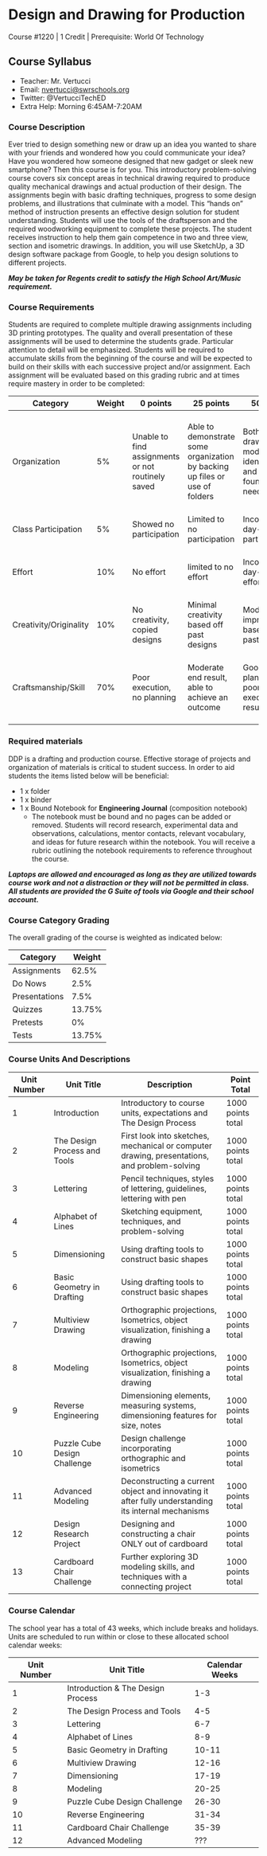 # Design and Drawing for Production

Course #1220 | 1 Credit | Prerequisite: World Of Technology

## Course Syllabus

  - Teacher: Mr. Vertucci
  - Email: nvertucci@swrschools.org
  - Twitter: @VertucciTechED
  - Extra Help: Morning 6:45AM-7:20AM

### Course Description

Ever tried to design something new or draw up an idea you wanted to share with your friends and wondered how you could communicate your idea? Have you wondered how someone designed that new gadget or sleek new smartphone? Then this course is for you. This introductory problem-solving course covers six concept areas in technical drawing required to produce quality mechanical drawings and actual production of their design. The assignments begin with basic drafting techniques, progress to some design problems, and illustrations that culminate with a model. This “hands on” method of instruction presents an effective design solution for student understanding. Students will use the tools of the draftsperson and the required woodworking equipment to complete these projects. The student receives instruction to help them gain competence in two and three view, section and isometric drawings. In addition, you will use SketchUp, a 3D design software package from Google, to help you design solutions to different projects.

***May be taken for Regents credit to satisfy the High School Art/Music requirement.***

### Course Requirements

Students are required to complete multiple drawing assignments including 3D printing prototypes.  The quality and overall presentation of these assignments will be used to determine the students grade.  Particular attention to detail will be emphasized. Students will be required to accumulate skills from the beginning of the course and will be expected to build on their skills with each successive project and/or assignment. Each assignment will be evaluated based on this grading rubric and at times require mastery in order to be completed:

| Category | Weight | 0 points  | 25 points | 50 points | 75 points | 100 points |
| ------------- | ------------- | ------------- | ------------- | ------------- | ------------- | ------------- |
| Organization | 5% | Unable to find assignments or not routinely saved | Able to demonstrate some organization by backing up files or use of folders | Both drawings and models are identifiable and can be found if needed | All drawings are in a folder and models organized by folders in Google Drive | All drawings are in a folder labeled correctly and models organized by folders in Google Drive labeled correctly |
| Class Participation | 5% | Showed no participation | Limited to no participation | Inconsistent day-to-day participation | Participated only when needed  | Engaged daily and actively participated |
| Effort | 10% | No effort | limited to no effort | Inconsistent day-to-day effort | Showed effort only when needed or routinely directed | Continuous day-to-day effort with or without direction |
| Creativity/Originality | 10% | No creativity, copied designs | Minimal creativity based off past designs | Moderate improvements based off past designs | Complete overhaul of past or found designs | Completely new idea/design |
| Craftsmanship/Skill | 70% | Poor execution, no planning | Moderate end result, able to achieve an outcome | Good planning but poorly executed end result | Good planning and good end result although not what had been designed or communicated | Great planning & execution able to achieve what had been designed or communicated |


### Required materials

DDP is a drafting and production course. Effective storage of projects and organization of materials is critical to student success. In order to aid students the items listed below will be beneficial:

- 1 x folder
- 1 x binder
- 1 x Bound Notebook for **Engineering Journal**  (composition notebook)
    - The notebook must be bound and no pages can be added or removed. Students will record research, experimental data and observations, calculations, mentor contacts, relevant vocabulary, and ideas for future research within the notebook. You will receive a rubric outlining the notebook requirements to reference throughout the course.

***Laptops are allowed and encouraged as long as they are utilized towards course work and not a distraction or they will not be permitted in class. All students are provided the G Suite of tools via Google and their school account.***

### Course Category Grading

The overall grading of the course is weighted as indicated below:

| Category | Weight |
| ------------- | ------------- |
| Assignments | 62.5% |
| Do Nows | 2.5% |
| Presentations | 7.5% |
| Quizzes | 13.75% |
| Pretests | 0% |
| Tests | 13.75% |

### Course Units And Descriptions

| Unit Number | Unit Title | Description | Point Total |
| ------------- | ------------- | ------------- | ------------- |
| 1 | Introduction  | Introductory to course units, expectations and The Design Process | 1000 points total |
| 2 | The Design Process and Tools | First look into sketches, mechanical or computer drawing, presentations, and problem-solving | 1000 points total |
| 3 | Lettering | Pencil techniques, styles of lettering, guidelines, lettering with pen | 1000 points total |
| 4 | Alphabet of Lines | Sketching equipment, techniques, and problem-solving | 1000 points total |
| 5 | Dimensioning | Using drafting tools to construct basic shapes | 1000 points total |
| 6 | Basic Geometry in Drafting | Using drafting tools to construct basic shapes | 1000 points total |
| 7 | Multiview Drawing | Orthographic projections, Isometrics, object visualization, finishing a drawing | 1000 points total |
| 8 | Modeling | Orthographic projections, Isometrics, object visualization, finishing a drawing | 1000 points total |
| 9 | Reverse Engineering | Dimensioning elements, measuring systems, dimensioning features for size, notes | 1000 points total |
| 10 | Puzzle Cube Design Challenge | Design challenge incorporating orthographic and isometrics | 1000 points total |
| 11 | Advanced Modeling | Deconstructing a current object and innovating it after fully understanding its internal mechanisms | 1000 points total |
| 12 | Design Research Project | Designing and constructing a chair ONLY out of cardboard | 1000 points total |
| 13 | Cardboard Chair Challenge | Further exploring 3D modeling skills, and techniques with a connecting project | 1000 points total |

### Course Calendar

The school year has a total of 43 weeks, which include breaks and holidays. Units are scheduled to run within or close to these allocated school calendar weeks:

| Unit Number | Unit Title | Calendar Weeks |
| ------------- | ------------- | ------------- |
| 1 | Introduction & The Design Process | 1-3 |
| 2 | The Design Process and Tools | 4-5 |
| 3 | Lettering | 6-7 |
| 4 | Alphabet of Lines | 8-9 |
| 5 | Basic Geometry in Drafting | 10-11 |
| 6 | Multiview Drawing | 12-16 |
| 7 | Dimensioning | 17-19 |
| 8 | Modeling | 20-25 |
| 9 | Puzzle Cube Design Challenge | 26-30 |
| 10 | Reverse Engineering | 31-34 |
| 11 | Cardboard Chair Challenge | 35-39 |
| 12 | Advanced Modeling | ??? |
